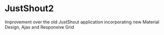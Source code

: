 # JustShout2
Improvement over the old JustShout application incorporating new Material Design, Ajax and Responsive Grid
